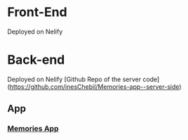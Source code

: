 # Front-End

Deployed on Nelify

# Back-end

Deployed on Nelify
[Github Repo of the server code] (https://github.com/inesChebil/Memories-app--server-side)

## App

### [Memories App ](https://gifted-yonath-4d9435.netlify.app/)
